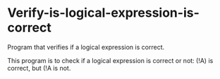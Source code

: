 # Verify-is-logical-expression-is-correct
Program that verifies if a logical expression is correct.

This program is to check if a logical expression is correct or not:
(!A) is correct, but (!A is not.
